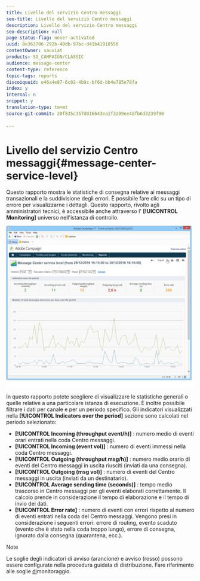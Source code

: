 ```yaml
---
title: Livello del servizio Centro messaggi
seo-title: Livello del servizio Centro messaggi
description: Livello del servizio Centro messaggi
seo-description: null
page-status-flag: never-activated
uuid: 8e363706-292b-40db-97bc-d41b41910556
contentOwner: sauviat
products: SG_CAMPAIGN/CLASSIC
audience: message-center
content-type: reference
topic-tags: reports
discoiquuid: e46a4e87-6c02-4b9c-bf6d-bb4e785e78fa
index: y
internal: n
snippet: y
translation-type: tm+mt
source-git-commit: 20f835c357d016643ea1f3209ee4dfb6d3239f90

---
```



# Livello del servizio Centro messaggi{#message-center-service-level}

Questo rapporto mostra le statistiche di consegna relative ai messaggi transazionali e la suddivisione degli errori. È possibile fare clic su un tipo di errore per visualizzarne i dettagli. Questo rapporto, rivolto agli amministratori tecnici, è accessibile anche attraverso l&#39; **[!UICONTROL Monitoring]** universo nell&#39;istanza di controllo.

![](assets/mc_reports_1.png)

In questo rapporto potete scegliere di visualizzare le statistiche generali o quelle relative a una particolare istanza di esecuzione. È inoltre possibile filtrare i dati per canale e per un periodo specifico. Gli indicatori visualizzati nella **[!UICONTROL Indicators over the period]** sezione sono calcolati nel periodo selezionato:

* **[!UICONTROL Incoming (throughput event/h)]** : numero medio di eventi orari entrati nella coda Centro messaggi.
* **[!UICONTROL Incoming (event vol)]** : numero di eventi immessi nella coda Centro messaggi.
* **[!UICONTROL Outgoing (throughput msg/h)]** : numero medio orario di eventi del Centro messaggi in uscita riusciti (inviati da una consegna).
* **[!UICONTROL Outgoing (msg vol)]** : numero di eventi del Centro messaggi in uscita (inviati da un destinatario).
* **[!UICONTROL Average sending time (seconds)]** : tempo medio trascorso in Centro messaggi per gli eventi elaborati correttamente. Il calcolo prende in considerazione il tempo di elaborazione e il tempo di invio dei dati.
* **[!UICONTROL Error rate]** : numero di eventi con errori rispetto al numero di eventi entrati nella coda del Centro messaggi. Vengono presi in considerazione i seguenti errori: errore di routing, evento scaduto (evento che è stato nella coda troppo lungo), errore di consegna, ignorato dalla consegna (quarantena, ecc.).

>[!NOTE]
>
>Le soglie degli indicatori di avviso (arancione) e avviso (rosso) possono essere configurate nella procedura guidata di distribuzione. Fare riferimento alle soglie [di](../../message-center/using/monitoring-thresholds.md)monitoraggio.

